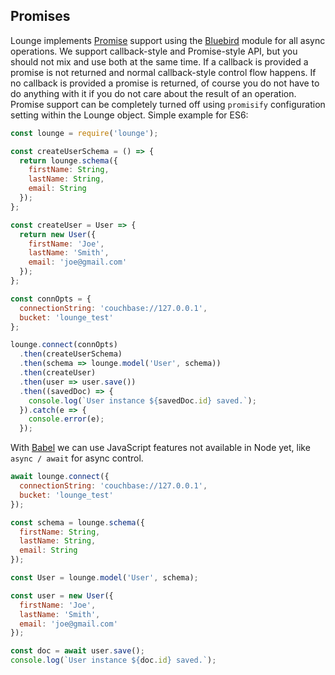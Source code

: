 ## Promises <a id="promises"></a>

Lounge implements [Promise](https://developer.mozilla.org/en/docs/Web/JavaScript/Reference/Global_Objects/Promise) support
using the [Bluebird](bluebirdjs.com) module for all async operations. We support callback-style and Promise-style API, but you should not mix and use both at the same time. If a callback is provided a promise is not returned and normal callback-style
control flow happens. If no callback is provided a promise is returned, of course you do not have to do anything with it if you do not care about the result of an operation. Promise support can be completely turned off using `promisify` configuration setting within the Lounge object. Simple example for ES6:

```js
const lounge = require('lounge');

const createUserSchema = () => {
  return lounge.schema({
    firstName: String,
    lastName: String,
    email: String
  });
};

const createUser = User => {
  return new User({
    firstName: 'Joe',
    lastName: 'Smith',
    email: 'joe@gmail.com'
  });
};

const connOpts = {
  connectionString: 'couchbase://127.0.0.1',
  bucket: 'lounge_test'
};

lounge.connect(connOpts)
  .then(createUserSchema)
  .then(schema => lounge.model('User', schema))
  .then(createUser)
  .then(user => user.save())
  .then((savedDoc) => {
    console.log(`User instance ${savedDoc.id} saved.`);
  }).catch(e => {
    console.error(e);
  });
```

With [Babel](https://babeljs.io/) we can use JavaScript features not available in Node yet, like `async / await` for async control.

```js
await lounge.connect({
  connectionString: 'couchbase://127.0.0.1',
  bucket: 'lounge_test'
});

const schema = lounge.schema({
  firstName: String,
  lastName: String,
  email: String
});

const User = lounge.model('User', schema);

const user = new User({
  firstName: 'Joe',
  lastName: 'Smith',
  email: 'joe@gmail.com'
});

const doc = await user.save();
console.log(`User instance ${doc.id} saved.`);
```
